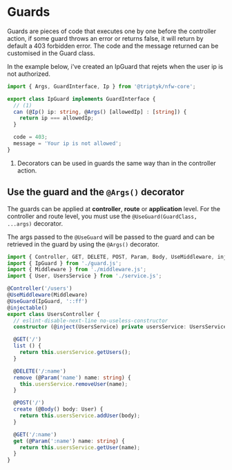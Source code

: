 # Guards

Guards are pieces of code that executes one by one before the controller action, if some guard throws an error or returns false, it will return by default a 403 forbidden error.
The code and the message returned can be customised in the Guard class.

In the example below, i've created an IpGuard that rejets when the user ip is not authorized. 

```ts title="guard.ts"
import { Args, GuardInterface, Ip } from '@triptyk/nfw-core';

export class IpGuard implements GuardInterface {
  // (1)
  can (@Ip() ip: string, @Args() [allowedIp] : [string]) {
    return ip === allowedIp;
  }

  code = 403;
  message = 'Your ip is not allowed';
}
```

1. Decorators can be used in guards the same way than in the controller action.

## Use the guard and the `@Args()` decorator

The guards can be applied at **controller**, **route** or **application** level. For the controller and route level, you must use the `@UseGuard(GuardClass, ...args)` decorator.

The args passed to the `@UseGuard` will be passed to the guard and can be retrieved in the guard by using the `@Args()` decorator. 

```ts title="controller.ts" hl_lines="2 8"
import { Controller, GET, DELETE, POST, Param, Body, UseMiddleware, injectable, inject, UseGuard } from '@triptyk/nfw-core';
import { IpGuard } from './guard.js';
import { Middleware } from './middleware.js';
import { User, UsersService } from './service.js';

@Controller('/users')
@UseMiddleware(Middleware)
@UseGuard(IpGuard, '::ff')
@injectable()
export class UsersController {
  // eslint-disable-next-line no-useless-constructor
  constructor (@inject(UsersService) private usersService: UsersService) {}

  @GET('/')
  list () {
    return this.usersService.getUsers();
  }

  @DELETE('/:name')
  remove (@Param('name') name: string) {
    this.usersService.removeUser(name);
  }

  @POST('/')
  create (@Body() body: User) {
    return this.usersService.addUser(body);
  }

  @GET('/:name')
  get (@Param(':name') name: string) {
    return this.usersService.getUser(name);
  }
}
```

